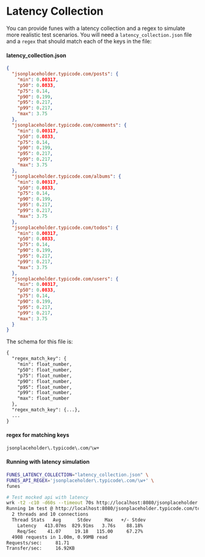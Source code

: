 # Latency Collection

You can provide funes with a latency collection and a regex to simulate more
realistic test scenarios. You will need a `latency_collection.json` file and a
`regex` that should match each of the keys in the file:

#### latency_collection.json

```json
{
  "jsonplaceholder.typicode.com/posts": {
    "min": 0.00317,
    "p50": 0.0833,
    "p75": 0.14,
    "p90": 0.199,
    "p95": 0.217,
    "p99": 0.217,
    "max": 3.75
  },
  "jsonplaceholder.typicode.com/comments": {
    "min": 0.00317,
    "p50": 0.0833,
    "p75": 0.14,
    "p90": 0.199,
    "p95": 0.217,
    "p99": 0.217,
    "max": 3.75
  },
  "jsonplaceholder.typicode.com/albums": {
    "min": 0.00317,
    "p50": 0.0833,
    "p75": 0.14,
    "p90": 0.199,
    "p95": 0.217,
    "p99": 0.217,
    "max": 3.75
  },
  "jsonplaceholder.typicode.com/todos": {
    "min": 0.00317,
    "p50": 0.0833,
    "p75": 0.14,
    "p90": 0.199,
    "p95": 0.217,
    "p99": 0.217,
    "max": 3.75
  },
  "jsonplaceholder.typicode.com/users": {
    "min": 0.00317,
    "p50": 0.0833,
    "p75": 0.14,
    "p90": 0.199,
    "p95": 0.217,
    "p99": 0.217,
    "max": 3.75
  }
}
```

The schema for this file is:

```txt
{
  "regex_match_key": {
    "min": float_number,
    "p50": float_number,
    "p75": float_number,
    "p90": float_number,
    "p95": float_number,
    "p99": float_number,
    "max": float_number
  },
  "regex_match_key": {...},
  ...
}
```

#### regex for matching keys

```sh
jsonplaceholder\.typicode\.com/\w+
```

#### Running with latency simulation

```sh
FUNES_LATENCY_COLLECTION="latency_collection.json" \
FUNES_API_REGEX='jsonplaceholder\.typicode\.com/\w+' \
funes

# Test mocked api with latency
wrk -t2 -c10 -d60s --timeout 70s http://localhost:8080/jsonplaceholder.typicode.com/todos/1
Running 1m test @ http://localhost:8080/jsonplaceholder.typicode.com/todos/1
  2 threads and 10 connections
  Thread Stats   Avg      Stdev     Max   +/- Stdev
    Latency   413.07ms  829.91ms   3.76s    88.18%
    Req/Sec    41.07     19.18   115.00     67.27%
  4908 requests in 1.00m, 0.99MB read
Requests/sec:     81.71
Transfer/sec:     16.92KB
```
